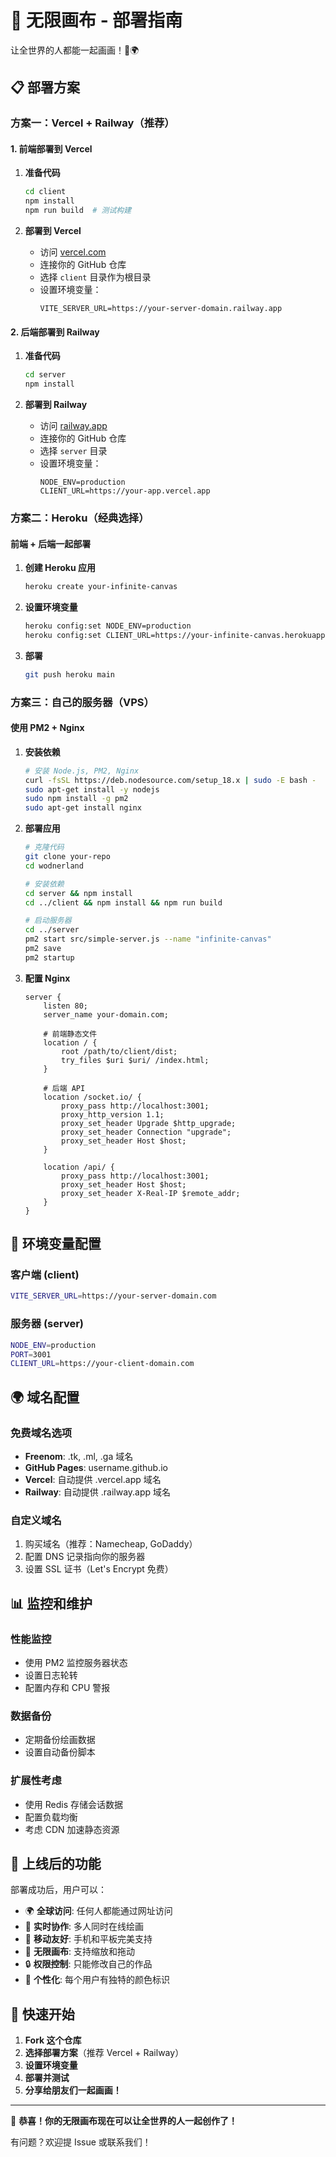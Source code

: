 # 🚀 无限画布 - 部署指南

让全世界的人都能一起画画！🎨🌍

## 📋 部署方案

### 方案一：Vercel + Railway（推荐）

#### 1. 前端部署到 Vercel

1. **准备代码**
   ```bash
   cd client
   npm install
   npm run build  # 测试构建
   ```

2. **部署到 Vercel**
   - 访问 [vercel.com](https://vercel.com)
   - 连接你的 GitHub 仓库
   - 选择 `client` 目录作为根目录
   - 设置环境变量：
     ```
     VITE_SERVER_URL=https://your-server-domain.railway.app
     ```

#### 2. 后端部署到 Railway

1. **准备代码**
   ```bash
   cd server
   npm install
   ```

2. **部署到 Railway**
   - 访问 [railway.app](https://railway.app)
   - 连接你的 GitHub 仓库
   - 选择 `server` 目录
   - 设置环境变量：
     ```
     NODE_ENV=production
     CLIENT_URL=https://your-app.vercel.app
     ```

### 方案二：Heroku（经典选择）

#### 前端 + 后端一起部署

1. **创建 Heroku 应用**
   ```bash
   heroku create your-infinite-canvas
   ```

2. **设置环境变量**
   ```bash
   heroku config:set NODE_ENV=production
   heroku config:set CLIENT_URL=https://your-infinite-canvas.herokuapp.com
   ```

3. **部署**
   ```bash
   git push heroku main
   ```

### 方案三：自己的服务器（VPS）

#### 使用 PM2 + Nginx

1. **安装依赖**
   ```bash
   # 安装 Node.js, PM2, Nginx
   curl -fsSL https://deb.nodesource.com/setup_18.x | sudo -E bash -
   sudo apt-get install -y nodejs
   sudo npm install -g pm2
   sudo apt-get install nginx
   ```

2. **部署应用**
   ```bash
   # 克隆代码
   git clone your-repo
   cd wodnerland
   
   # 安装依赖
   cd server && npm install
   cd ../client && npm install && npm run build
   
   # 启动服务器
   cd ../server
   pm2 start src/simple-server.js --name "infinite-canvas"
   pm2 save
   pm2 startup
   ```

3. **配置 Nginx**
   ```nginx
   server {
       listen 80;
       server_name your-domain.com;
       
       # 前端静态文件
       location / {
           root /path/to/client/dist;
           try_files $uri $uri/ /index.html;
       }
       
       # 后端 API
       location /socket.io/ {
           proxy_pass http://localhost:3001;
           proxy_http_version 1.1;
           proxy_set_header Upgrade $http_upgrade;
           proxy_set_header Connection "upgrade";
           proxy_set_header Host $host;
       }
       
       location /api/ {
           proxy_pass http://localhost:3001;
           proxy_set_header Host $host;
           proxy_set_header X-Real-IP $remote_addr;
       }
   }
   ```

## 🔧 环境变量配置

### 客户端 (client)
```bash
VITE_SERVER_URL=https://your-server-domain.com
```

### 服务器 (server)
```bash
NODE_ENV=production
PORT=3001
CLIENT_URL=https://your-client-domain.com
```

## 🌍 域名配置

### 免费域名选项
- **Freenom**: .tk, .ml, .ga 域名
- **GitHub Pages**: username.github.io
- **Vercel**: 自动提供 .vercel.app 域名
- **Railway**: 自动提供 .railway.app 域名

### 自定义域名
1. 购买域名（推荐：Namecheap, GoDaddy）
2. 配置 DNS 记录指向你的服务器
3. 设置 SSL 证书（Let's Encrypt 免费）

## 📊 监控和维护

### 性能监控
- 使用 PM2 监控服务器状态
- 设置日志轮转
- 配置内存和 CPU 警报

### 数据备份
- 定期备份绘画数据
- 设置自动备份脚本

### 扩展性考虑
- 使用 Redis 存储会话数据
- 配置负载均衡
- 考虑 CDN 加速静态资源

## 🎨 上线后的功能

部署成功后，用户可以：
- 🌍 **全球访问**: 任何人都能通过网址访问
- 👥 **实时协作**: 多人同时在线绘画
- 📱 **移动友好**: 手机和平板完美支持
- 🎯 **无限画布**: 支持缩放和拖动
- 🔒 **权限控制**: 只能修改自己的作品
- 🎨 **个性化**: 每个用户有独特的颜色标识

## 🚀 快速开始

1. **Fork 这个仓库**
2. **选择部署方案**（推荐 Vercel + Railway）
3. **设置环境变量**
4. **部署并测试**
5. **分享给朋友们一起画画！**

---

🎉 **恭喜！你的无限画布现在可以让全世界的人一起创作了！**

有问题？欢迎提 Issue 或联系我们！ 